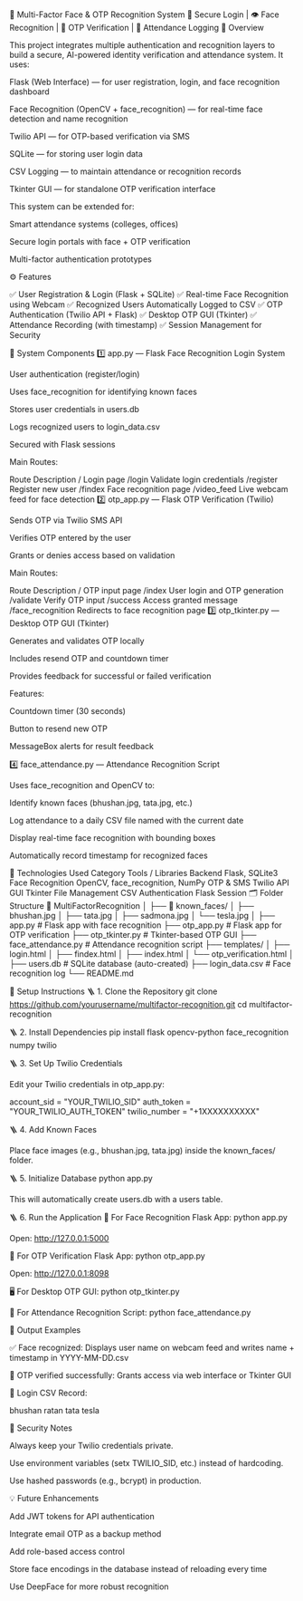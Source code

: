 🧠 Multi-Factor Face & OTP Recognition System
🔐 Secure Login | 👁️ Face Recognition | 📱 OTP Verification | 🧾 Attendance Logging
📘 Overview

This project integrates multiple authentication and recognition layers to build a secure, AI-powered identity verification and attendance system.
It uses:

Flask (Web Interface) — for user registration, login, and face recognition dashboard

Face Recognition (OpenCV + face_recognition) — for real-time face detection and name recognition

Twilio API — for OTP-based verification via SMS

SQLite — for storing user login data

CSV Logging — to maintain attendance or recognition records

Tkinter GUI — for standalone OTP verification interface

This system can be extended for:

Smart attendance systems (colleges, offices)

Secure login portals with face + OTP verification

Multi-factor authentication prototypes

⚙️ Features

✅ User Registration & Login (Flask + SQLite)
✅ Real-time Face Recognition using Webcam
✅ Recognized Users Automatically Logged to CSV
✅ OTP Authentication (Twilio API + Flask)
✅ Desktop OTP GUI (Tkinter)
✅ Attendance Recording (with timestamp)
✅ Session Management for Security

🧩 System Components
1️⃣ app.py — Flask Face Recognition Login System

User authentication (register/login)

Uses face_recognition for identifying known faces

Stores user credentials in users.db

Logs recognized users to login_data.csv

Secured with Flask sessions

Main Routes:

Route	Description
/	Login page
/login	Validate login credentials
/register	Register new user
/findex	Face recognition page
/video_feed	Live webcam feed for face detection
2️⃣ otp_app.py — Flask OTP Verification (Twilio)

Sends OTP via Twilio SMS API

Verifies OTP entered by the user

Grants or denies access based on validation

Main Routes:

Route	Description
/	OTP input page
/index	User login and OTP generation
/validate	Verify OTP input
/success	Access granted message
/face_recognition	Redirects to face recognition page
3️⃣ otp_tkinter.py — Desktop OTP GUI (Tkinter)

Generates and validates OTP locally

Includes resend OTP and countdown timer

Provides feedback for successful or failed verification

Features:

Countdown timer (30 seconds)

Button to resend new OTP

MessageBox alerts for result feedback

4️⃣ face_attendance.py — Attendance Recognition Script

Uses face_recognition and OpenCV to:

Identify known faces (bhushan.jpg, tata.jpg, etc.)

Log attendance to a daily CSV file named with the current date

Display real-time face recognition with bounding boxes

Automatically record timestamp for recognized faces

🧰 Technologies Used
Category	Tools / Libraries
Backend	Flask, SQLite3
Face Recognition	OpenCV, face_recognition, NumPy
OTP & SMS	Twilio API
GUI	Tkinter
File Management	CSV
Authentication	Flask Session
🗂️ Folder Structure
📂 MultiFactorRecognition
│
├── 📁 known_faces/
│   ├── bhushan.jpg
│   ├── tata.jpg
│   ├── sadmona.jpg
│   └── tesla.jpg
│
├── app.py                # Flask app with face recognition
├── otp_app.py            # Flask app for OTP verification
├── otp_tkinter.py        # Tkinter-based OTP GUI
├── face_attendance.py    # Attendance recognition script
├── templates/
│   ├── login.html
│   ├── findex.html
│   ├── index.html
│   └── otp_verification.html
│
├── users.db              # SQLite database (auto-created)
├── login_data.csv        # Face recognition log
└── README.md

🔧 Setup Instructions
🪜 1. Clone the Repository
git clone https://github.com/yourusername/multifactor-recognition.git
cd multifactor-recognition

🪜 2. Install Dependencies
pip install flask opencv-python face_recognition numpy twilio

🪜 3. Set Up Twilio Credentials

Edit your Twilio credentials in otp_app.py:

account_sid = "YOUR_TWILIO_SID"
auth_token = "YOUR_TWILIO_AUTH_TOKEN"
twilio_number = "+1XXXXXXXXXX"

🪜 4. Add Known Faces

Place face images (e.g., bhushan.jpg, tata.jpg) inside the known_faces/ folder.

🪜 5. Initialize Database
python app.py


This will automatically create users.db with a users table.

🪜 6. Run the Application
🧠 For Face Recognition Flask App:
python app.py


Open: http://127.0.0.1:5000

📱 For OTP Verification Flask App:
python otp_app.py


Open: http://127.0.0.1:8098

🖥️ For Desktop OTP GUI:
python otp_tkinter.py

🎥 For Attendance Recognition Script:
python face_attendance.py

🧾 Output Examples

✅ Face recognized:
Displays user name on webcam feed and writes name + timestamp in YYYY-MM-DD.csv

📩 OTP verified successfully:
Grants access via web interface or Tkinter GUI

📜 Login CSV Record:

bhushan
ratan tata
tesla

🔐 Security Notes

Always keep your Twilio credentials private.

Use environment variables (setx TWILIO_SID, etc.) instead of hardcoding.

Use hashed passwords (e.g., bcrypt) in production.

💡 Future Enhancements

Add JWT tokens for API authentication

Integrate email OTP as a backup method

Add role-based access control

Store face encodings in the database instead of reloading every time

Use DeepFace for more robust recognition